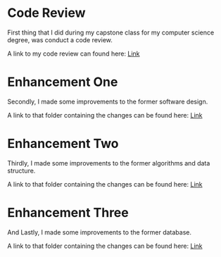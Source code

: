 # Code Review

First thing that I did during my capstone class for my computer science degree, was conduct a code review.

A link to my code review can found here: [Link](/JH_CodeReview.mp4)



# Enhancement One

Secondly, I made some improvements to the former software design.

A link to that folder containing the changes can be found here: [Link](/Enhancement_1)



# Enhancement Two

Thirdly, I made some improvements to the former algorithms and data structure.

A link to that folder containing the changes can be found here: [Link](/Enhancement_2)



# Enhancement Three

And Lastly, I made some improvements to the former database.

A link to that folder containing the changes can be found here: [Link](/Enhancement_3)
